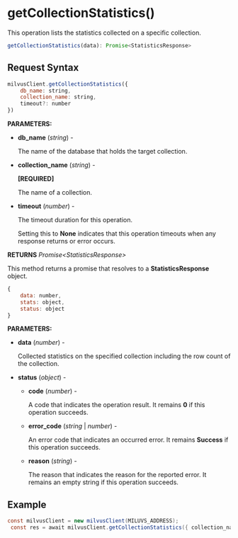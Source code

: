 # getCollectionStatistics()

This operation lists the statistics collected on a specific collection.

```javascript
getCollectionStatistics(data): Promise<StatisticsResponse>
```

## Request Syntax

```javascript
milvusClient.getCollectionStatistics({ 
    db_name: string,
    collection_name: string,
    timeout?: number 
})
```

**PARAMETERS:**

- **db_name** (*string*) -

    The name of the database that holds the target collection.

- **collection_name** (*string*) -

    **[REQUIRED]**

    The name of a collection.

- **timeout** (*number*) -

    The timeout duration for this operation. 

    Setting this to **None** indicates that this operation timeouts when any response returns or error occurs.

**RETURNS** *Promise\<StatisticsResponse>*

This method returns a promise that resolves to a **StatisticsResponse** object.

```javascript
{
    data: number,
    stats: object,
    status: object
}
```

**PARAMETERS:**

- **data** (*number*) -

    Collected statistics on the specified collection including the row count of the collection.

- **status** (*object*) -

    - **code** (*number*) -

        A code that indicates the operation result. It remains **0** if this operation succeeds.

    - **error_code** (*string* | *number*) -

        An error code that indicates an occurred error. It remains **Success** if this operation succeeds. 

    - **reason** (*string*) - 

        The reason that indicates the reason for the reported error. It remains an empty string if this operation succeeds.

## Example

```java
const milvusClient = new milvusClient(MILUVS_ADDRESS);
 const res = await milvusClient.getCollectionStatistics({ collection_name: 'my_collection' });
```

